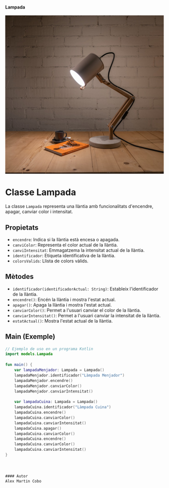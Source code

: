 #### Lampada

![Lampada](https://github.com/mcalex468/Lampada/blob/master/lampada.jpg)

# Classe Lampada

La classe `Lampada` representa una llàntia amb funcionalitats d'encendre, apagar, canviar color i intensitat.

## Propietats

- `encendre`: Indica si la llàntia està encesa o apagada.
- `canviColor`: Representa el color actual de la llàntia.
- `canviIntensitat`: Emmagatzema la intensitat actual de la llàntia.
- `identificador`: Etiqueta identificativa de la llàntia.
- `colorsValids`: Llista de colors vàlids.

## Mètodes

- `identificador(identificadorActual: String)`: Estableix l'identificador de la llàntia.
- `encendre()`: Encén la llàntia i mostra l'estat actual.
- `apagar()`: Apaga la llàntia i mostra l'estat actual.
- `canviarColor()`: Permet a l'usuari canviar el color de la llàntia.
- `canviarIntensitat()`: Permet a l'usuari canviar la intensitat de la llàntia.
- `estatActual()`: Mostra l'estat actual de la llàntia.


## Main (Exemple)

```kotlin
// Ejemplo de uso en un programa Kotlin
import models.Lampada

fun main() {
    var lampadaMenjador: Lampada = Lampada()
    lampadaMenjador.identificador("Làmpada Menjador")
    lampadaMenjador.encendre()
    lampadaMenjador.canviarColor()
    lampadaMenjador.canviarIntensitat()

    var lampadaCuina: Lampada = Lampada()
    lampadaCuina.identificador("Làmpada Cuina")
    lampadaCuina.encendre()
    lampadaCuina.canviarColor()
    lampadaCuina.canviarIntensitat()
    lampadaCuina.apagar()
    lampadaCuina.canviarColor()
    lampadaCuina.encendre()
    lampadaCuina.canviarColor()
    lampadaCuina.canviarIntensitat()
}



#### Autor
Alex Martin Cobo


